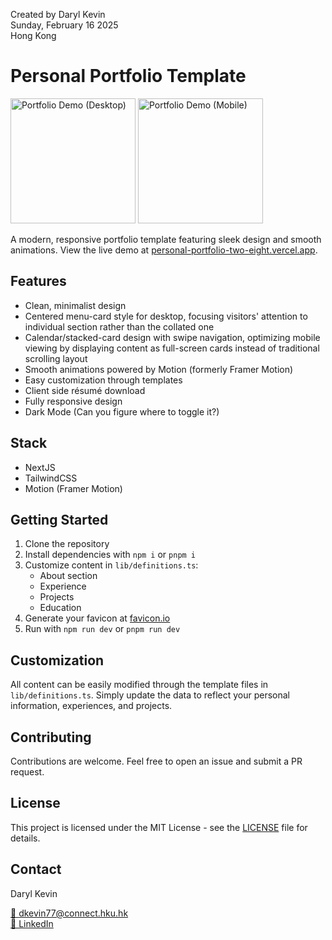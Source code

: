 Created by Daryl Kevin \
Sunday, February 16 2025 \
Hong Kong

# Personal Portfolio Template

<p float="left">
  <img src="./public/walkthorughs/desktop-view-walkthrough.gif" alt="Portfolio Demo (Desktop)" height="200"/>
  <img src="./public/walkthorughs/mobile-view-walkthrough.gif" alt="Portfolio Demo (Mobile)" height="200"/>
</p>

A modern, responsive portfolio template featuring sleek design and smooth animations. View the live demo at [personal-portfolio-two-eight.vercel.app](https://personal-portfolio-two-eight.vercel.app).

## Features

- Clean, minimalist design
- Centered menu-card style for desktop, focusing visitors' attention to individual section rather than the collated one
- Calendar/stacked-card design with swipe navigation, optimizing mobile viewing by displaying content as full-screen cards instead of traditional scrolling layout
- Smooth animations powered by Motion (formerly Framer Motion)
- Easy customization through templates
- Client side résumé download
- Fully responsive design
- Dark Mode (Can you figure where to toggle it?)

## Stack

- NextJS
- TailwindCSS
- Motion (Framer Motion)

## Getting Started

1. Clone the repository
2. Install dependencies with `npm i` or `pnpm i`
3. Customize content in `lib/definitions.ts`:
   - About section
   - Experience
   - Projects
   - Education
4. Generate your favicon at [favicon.io](https://favicon.io)
5. Run with `npm run dev` or `pnpm run dev`

## Customization

All content can be easily modified through the template files in `lib/definitions.ts`. Simply update the data to reflect your personal information, experiences, and projects.

## Contributing

Contributions are welcome. Feel free to open an issue and submit a PR request.

## License

This project is licensed under the MIT License - see the [LICENSE](./LICENSE) file for details.

## Contact

Daryl Kevin

[📧 dkevin77@connect.hku.hk](mailto:dkevin77@connect.hku.hk)  
[💼 LinkedIn](https://www.linkedin.com/in/daryl-kevin)
